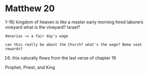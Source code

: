 # Matthew 20


1-16) kingdom of heaven _is like_ a master
	early morning
	hired laborers
	vineyard
		what is the vineyard? Israel?

	denarius ~= a fair day's wage

	can this really be about the Church? what's the wage? Bema seat rewards?

16) this naturally flows from the last verse of chapter 19


Prophet, Priest, and King

